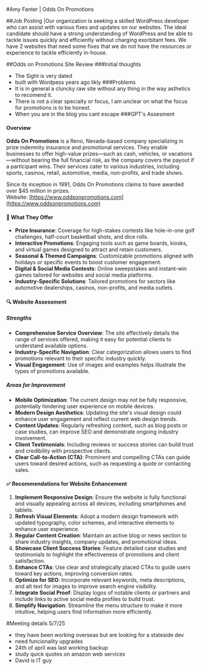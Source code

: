 #Amy Fanter | Odds On Promotions

##Job Posting
|Our organization is seeking a skilled WordPress developer who can assist with various fixes and updates on our websites. The ideal candidate should have a strong understanding of WordPress and be able to tackle issues quickly and efficiently without charging exorbitant fees. We have 2 websites that need some fixes that we do not have the resources or experience to tackle efficiently in-house.

##Odds on Promotions Site Review
###Initial thoughts
- The Sight is very dated
- built with Wordpess years ago likly
###Problems
- It is in general a cluncky raw site without any thing in the way asthetics to recomend it.
- There is not a clear specialty or focus, I am unclear on what the focus for promotions is to be honest.
- When you are in the blog you cant escape
###GPT's Assesment
#### Overview

**Odds On Promotions** is a Reno, Nevada-based company specializing in prize indemnity insurance and promotional services. They enable businesses to offer high-value prizes—such as cash, vehicles, or vacations—without bearing the full financial risk, as the company covers the payout if a participant wins. Their services cater to various industries, including sports, casinos, retail, automotive, media, non-profits, and trade shows.

Since its inception in 1991, Odds On Promotions claims to have awarded over $45 million in prizes.  
Website: [https://www.oddsonpromotions.com](https://www.oddsonpromotions.com)

#### 🧩 What They Offer

- **Prize Insurance**: Coverage for high-stakes contests like hole-in-one golf challenges, half-court basketball shots, and dice rolls.
- **Interactive Promotions**: Engaging tools such as game boards, kiosks, and virtual games designed to attract and retain customers.
- **Seasonal & Themed Campaigns**: Customizable promotions aligned with holidays or specific events to boost customer engagement.
- **Digital & Social Media Contests**: Online sweepstakes and instant-win games tailored for websites and social media platforms.
- **Industry-Specific Solutions**: Tailored promotions for sectors like automotive dealerships, casinos, non-profits, and media outlets.

#### 🔍 Website Assessment

##### Strengths

- **Comprehensive Service Overview**: The site effectively details the range of services offered, making it easy for potential clients to understand available options.
- **Industry-Specific Navigation**: Clear categorization allows users to find promotions relevant to their specific industry quickly.
- **Visual Engagement**: Use of images and examples helps illustrate the types of promotions available.

##### Areas for Improvement

- **Mobile Optimization**: The current design may not be fully responsive, potentially hindering user experience on mobile devices.
- **Modern Design Aesthetics**: Updating the site's visual design could enhance user engagement and reflect current web design trends.
- **Content Updates**: Regularly refreshing content, such as blog posts or case studies, can improve SEO and demonstrate ongoing industry involvement.
- **Client Testimonials**: Including reviews or success stories can build trust and credibility with prospective clients.
- **Clear Call-to-Action (CTA)**: Prominent and compelling CTAs can guide users toward desired actions, such as requesting a quote or contacting sales.

#### ✅ Recommendations for Website Enhancement

1. **Implement Responsive Design**: Ensure the website is fully functional and visually appealing across all devices, including smartphones and tablets.
2. **Refresh Visual Elements**: Adopt a modern design framework with updated typography, color schemes, and interactive elements to enhance user experience.
3. **Regular Content Creation**: Maintain an active blog or news section to share industry insights, company updates, and promotional ideas.
4. **Showcase Client Success Stories**: Feature detailed case studies and testimonials to highlight the effectiveness of promotions and client satisfaction.
5. **Enhance CTAs**: Use clear and strategically placed CTAs to guide users toward key actions, improving conversion rates.
6. **Optimize for SEO**: Incorporate relevant keywords, meta descriptions, and alt text for images to improve search engine visibility.
7. **Integrate Social Proof**: Display logos of notable clients or partners and include links to active social media profiles to build trust.
8. **Simplify Navigation**: Streamline the menu structure to make it more intuitive, helping users find information more efficiently.

#Meeting details 5/7/25
- they have been working overseas but are looking for a stateside dev
- need funcionality upgrades
- 24th of april was last working backup
- study quick quotes on amazon web services
- David is IT guy

